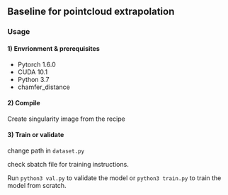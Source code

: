 ## Baseline for pointcloud extrapolation


### Usage

#### 1) Envrionment & prerequisites

- Pytorch 1.6.0
- CUDA 10.1
- Python 3.7
- chamfer_distance

#### 2) Compile

Create singularity image from the recipe 

#### 3) Train or validate

change path in `dataset.py`

check sbatch file for training instructions.

Run `python3 val.py` to validate the model or `python3 train.py` to train the model from scratch.
